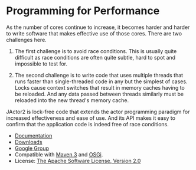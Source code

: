 Programming for Performance
======

As the number of cores continue to increase, it becomes harder and harder to write software
that makes effective use of those cores. There are two challenges here.

1. The first challenge is to avoid race conditions. This is usually quite difficult as race conditions
are often quite subtle, hard to spot and impossible to test for.

2. The second challenge is to write code that uses multiple threads that runs faster than single-threaded
code in any but the simplest of cases. Locks cause context switches that result in memory caches having to
be reloaded. And any data passed between threads similarly must be reloaded into the new thread's memory
cache.

JActor2 is lock-free code that extends the actor programming paradigm for increased effectiveness
and ease of use. And its API makes it easy to confirm that the application code is indeed free of
race conditions.

- [Documentation](http://laforge49.github.io/JActor2/docs/index.html)
- [Downloads](http://laforge49.github.io/JActor2/downloads)
- [Google Group](https://groups.google.com/forum/?hl=en&fromgroups#!forum/agilewikidevelopers)
- Compatible with [Maven 3](http://maven.apache.org/) and [OSGi](http://www.osgi.org/Main/HomePage).
- License: [The Apache Software License, Version 2.0](http://www.apache.org/licenses/LICENSE-2.0.txt)
